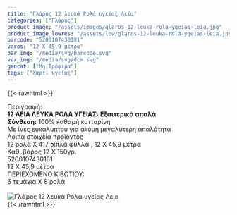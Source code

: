 ```yaml
---
title: "Γλάρος 12 λευκά Ρολά υγείας Λεία"
categories: ["Γλάρος"]
product_image: "/assets/images/glaros-12-leuka-rola-ygeias-leia.jpg"
product_image_lowres: "/assets/low/glaros-12-leuka-rola-ygeias-leia.jpg"
barcode: "5200107430181"
varos: "12 Χ 45,9 μέτρα"
bar_img: "/media/svg/barcode.svg"
var_img: "/media/svg/dcm.svg"
gencat: ["Μη Τρόφιμα"]
tags: ["Χαρτί υγείας"]
---
```

{{< rawhtml >}}

<div class="sload192"><div class="product"><div id="sistatika">Περιγραφή:</div><div class="alltext"><b>12 ΛΕΙΑ ΛΕΥΚΑ ΡΟΛΑ ΥΓΕΙΑΣ: Εξαιτερικά απαλά</b><br><b>Σύνθεση:</b> 100% καθαρή κυτταρίνη</div><div class="whead">Με ίνες ευκάλυπτου για ακόμη μεγαλύτερη απαλότητα</div><div class="keno"></div><div id="loipa">Λοιπά στοιχεία προϊόντος</div><div class="alltext">12 ρολά Χ 417 διπλά φύλλα , 12 Χ 45,9 μέτρα<br>Καθ. βάρος 12 Χ 150γρ.<br></div><div id="barcode"><div id="barimage1"></div><span id="bartext">5200107430181</span></div><div id="varos"><div id="dimimg"></div><span id="varostext">12 Χ 45,9 μέτρα</span></div><div id="kivotio">ΠΕΡΙΕΧΟΜΕΝΟ ΚΙΒΩΤΙΟΥ:<br>6 τεμάχια Χ 8 ρολά</div><br><div class="pimg"><img alt="Γλάρος 12 λευκά Ρολά υγείας Λεία" title="Γλάρος 12 λευκά Ρολά υγείας Λεία" src="/assets/images/glaros-12-leuka-rola-ygeias-leia.jpg"></div></div></div>
{{< /rawhtml >}}


